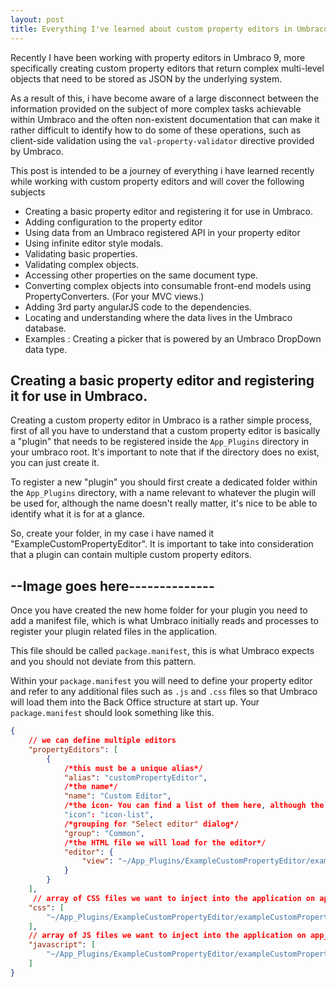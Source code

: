 ```yaml
---
layout: post
title: Everything I've learned about custom property editors in Umbraco 9.
---
```


Recently I have been working with property editors in Umbraco 9, more specifically creating custom property editors that return complex multi-level objects that need to be stored as JSON by the underlying system.

As a result of this, i have become aware of a large disconnect between the information provided on the subject of more complex tasks achievable within Umbraco and the often non-existent documentation that can make it rather difficult to identify how to do some of these operations, such as client-side validation using the `val-property-validator` directive provided by Umbraco.

This post is intended to be a journey of everything i have learned recently while working with custom property editors and will cover the following subjects

* Creating a basic property editor and registering it for use in Umbraco.
* Adding configuration to the property editor
* Using data from an Umbraco registered API in your property editor
* Using infinite editor style modals.
* Validating basic properties.
* Validating complex objects.
* Accessing other properties on the same document type.
* Converting complex objects into consumable front-end models using PropertyConverters. (For your MVC views.)
* Adding 3rd party angularJS code to the dependencies.
* Locating and understanding where the data lives in the Umbraco database.
* Examples : Creating a picker that is powered by an Umbraco DropDown data type.


## Creating a basic property editor and registering it for use in Umbraco.
Creating a custom property editor in Umbraco is a rather simple process, first of all you have to understand that a custom property editor is basically a "plugin" that needs to be registered inside the `App_Plugins` directory in your umbraco root. It's important to note that if the directory does no exist, you can just create it.

To register a new "plugin" you should first create a dedicated folder within the `App_Plugins` directory, with a name relevant to whatever the plugin will be used for, although the name doesn't really matter, it's nice to be able to identify what it is for at a glance.

So, create your folder, in my case i have named it "ExampleCustomPropertyEditor". It is important to take into consideration that a plugin can contain multiple custom property editors.

## --Image goes here--------------

Once you have created the new home folder for your plugin you need to add a manifest file, which is what Umbraco initially reads and processes to register your plugin related files in the application.

This file should be called `package.manifest`, this is what Umbraco expects and you should not deviate from this pattern.

Within your `package.manifest` you will need to define your property editor and refer to any additional files such as `.js` and `.css` files so that Umbraco will load them into the Back Office structure at start up. Your `package.manifest` should look something like this.

```Json
{
    // we can define multiple editors
    "propertyEditors": [
        {
            /*this must be a unique alias*/
            "alias": "customPropertyEditor",
            /*the name*/
            "name": "Custom Editor",
            /*the icon- You can find a list of them here, although the list is for V7, it mostly still works for V9 https://nicbell.github.io/ucreate/icons.html */ 
            "icon": "icon-list",
            /*grouping for "Select editor" dialog*/
            "group": "Common",
            /*the HTML file we will load for the editor*/
            "editor": {
                "view": "~/App_Plugins/ExampleCustomPropertyEditor/exampleCustomPropertyEditor.html"
            }
        }
    ],
     // array of CSS files we want to inject into the application on app_start
    "css": [
        "~/App_Plugins/ExampleCustomPropertyEditor/exampleCustomPropertyEditor.css"
    ],
    // array of JS files we want to inject into the application on app_start
    "javascript": [
        "~/App_Plugins/ExampleCustomPropertyEditor/exampleCustomPropertyEditor.controller.js"
    ]
}
```
